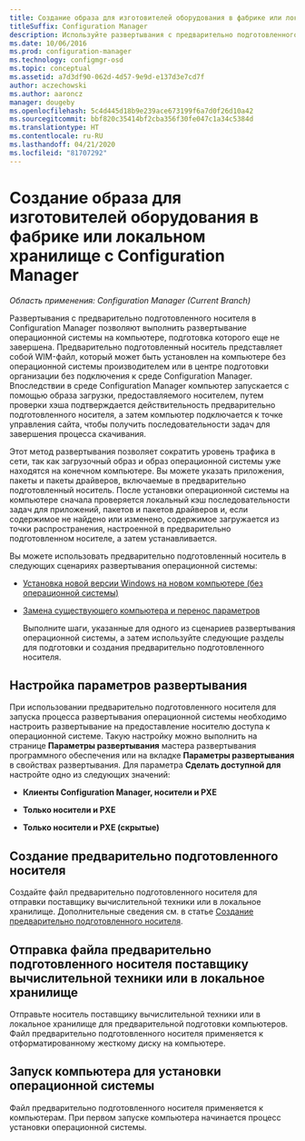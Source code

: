 ```yaml
---
title: Создание образа для изготовителей оборудования в фабрике или локальном хранилище
titleSuffix: Configuration Manager
description: Используйте развертывания с предварительно подготовленного носителя, чтобы сократить объем сетевого трафика при развертывании операционной системы на компьютере, подготовка которого еще не завершена.
ms.date: 10/06/2016
ms.prod: configuration-manager
ms.technology: configmgr-osd
ms.topic: conceptual
ms.assetid: a7d3df90-062d-4d57-9e9d-e137d3e7cd7f
author: aczechowski
ms.author: aaroncz
manager: dougeby
ms.openlocfilehash: 5c4d445d18b9e239ace673199f6a7d0f26d10a42
ms.sourcegitcommit: bbf820c35414bf2cba356f30fe047c1a34c5384d
ms.translationtype: HT
ms.contentlocale: ru-RU
ms.lasthandoff: 04/21/2020
ms.locfileid: "81707292"
---
```

# <a name="create-an-image-for-an-oem-in-factory-or-a-local-depot-with-configuration-manager"></a>Создание образа для изготовителей оборудования в фабрике или локальном хранилище с Configuration Manager

*Область применения: Configuration Manager (Current Branch)*

Развертывания с предварительно подготовленного носителя в Configuration Manager позволяют выполнить развертывание операционной системы на компьютере, подготовка которого еще не завершена. Предварительно подготовленный носитель представляет собой WIM-файл, который может быть установлен на компьютере без операционной системы производителем или в центре подготовки организации без подключения к среде Configuration Manager. Впоследствии в среде Configuration Manager компьютер запускается с помощью образа загрузки, предоставляемого носителем, путем проверки хэша подтверждается действительность предварительно подготовленного носителя, а затем компьютер подключается к точке управления сайта, чтобы получить последовательности задач для завершения процесса скачивания.


Этот метод развертывания позволяет сократить уровень трафика в сети, так как загрузочный образ и образ операционной системы уже находятся на конечном компьютере. Вы можете указать приложения, пакеты и пакеты драйверов, включаемые в предварительно подготовленный носитель. После установки операционной системы на компьютере сначала проверяется локальный кэш последовательности задач для приложений, пакетов и пакетов драйверов и, если содержимое не найдено или изменено, содержимое загружается из точки распространения, настроенной в предварительно подготовленном носителе, а затем устанавливается.  

 Вы можете использовать предварительно подготовленный носитель в следующих сценариях развертывания операционной системы:  

- [Установка новой версии Windows на новом компьютере (без операционной системы)](install-new-windows-version-new-computer-bare-metal.md)  

- [Замена существующего компьютера и перенос параметров](replace-an-existing-computer-and-transfer-settings.md)  

  Выполните шаги, указанные для одного из сценариев развертывания операционной системы, а затем используйте следующие разделы для подготовки и создания предварительно подготовленного носителя.  

## <a name="configure-deployment-settings"></a>Настройка параметров развертывания  
 При использовании предварительно подготовленного носителя для запуска процесса развертывания операционной системы необходимо настроить развертывание на предоставление носителю доступа к операционной системе. Такую настройку можно выполнить на странице **Параметры развертывания** мастера развертывания программного обеспечения или на вкладке **Параметры развертывания** в свойствах развертывания.  Для параметра **Сделать доступной для** настройте одно из следующих значений:  

-   **Клиенты Configuration Manager, носители и PXE**  

-   **Только носители и PXE**  

-   **Только носители и PXE (скрытые)**  

## <a name="create-the-prestaged-media"></a>Создание предварительно подготовленного носителя  
 Создайте файл предварительно подготовленного носителя для отправки поставщику вычислительной техники или в локальное хранилище. Дополнительные сведения см. в статье [Создание предварительно подготовленного носителя](create-prestaged-media.md).  

## <a name="send-the-prestaged-media-file-to-the-oem-or-local-depot"></a>Отправка файла предварительно подготовленного носителя поставщику вычислительной техники или в локальное хранилище  
 Отправьте носитель поставщику вычислительной техники или в локальное хранилище для предварительной подготовки компьютеров. Файл предварительно подготовленного носителя применяется к отформатированному жесткому диску на компьютере.  

## <a name="start-the-computer-to-install-the-operating-system"></a>Запуск компьютера для установки операционной системы  
 Файл предварительно подготовленного носителя применяется к компьютерам. При первом запуске компьютера начинается процесс установки операционной системы.  
